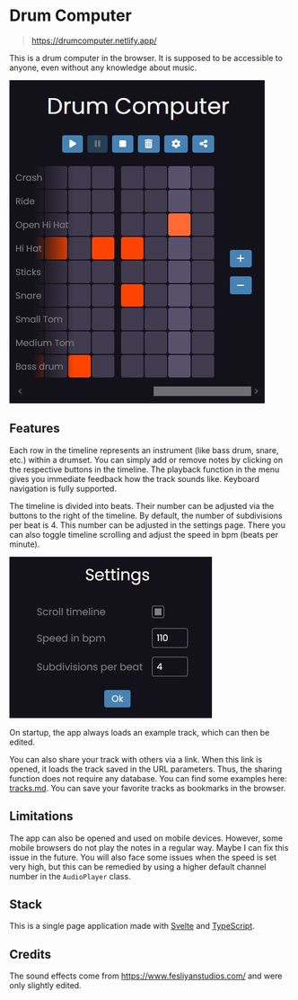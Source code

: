 # Drum Computer

> https://drumcomputer.netlify.app/

This is a drum computer in the browser. It is supposed to be accessible to anyone, even without any knowledge about music.

![Screenshot of the timeline](screenshot-drumcomputer.jpg)

## Features

Each row in the timeline represents an instrument (like bass drum, snare, etc.) within a drumset. You can simply add or remove notes by clicking on the respective buttons in the timeline. The playback function in the menu gives you immediate feedback how the track sounds like. Keyboard navigation is fully supported.

The timeline is divided into beats. Their number can be adjusted via the buttons to the right of the timeline. By default, the number of subdivisions per beat is 4. This number can be adjusted in the settings page. There you can also toggle timeline scrolling and adjust the speed in bpm (beats per minute).

![Screenshot of the settings](screenshot-settings.jpg)

On startup, the app always loads an example track, which can then be edited.

You can also share your track with others via a link. When this link is opened, it loads the track saved in the URL parameters. Thus, the sharing function does not require any database. You can find some examples here: [tracks.md](./tracks.md). You can save your favorite tracks as bookmarks in the browser.

## Limitations

The app can also be opened and used on mobile devices. However, some mobile browsers do not play the notes in a regular way. Maybe I can fix this issue in the future. You will also face some issues when the speed is set very high, but this can be remedied by using a higher default channel number in the `AudioPlayer` class.

## Stack

This is a single page application made with [Svelte](https://svelte.dev) and [TypeScript](https://www.typescriptlang.org).

## Credits

The sound effects come from https://www.fesliyanstudios.com/ and were only slightly edited.
